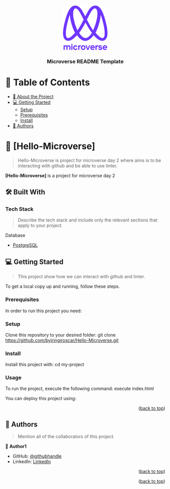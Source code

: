 <a name="readme-top"></a>

<!--
HOW TO USE:
This is an example of how you may give instructions on setting up your project locally.

Modify this file to match your project and remove sections that don't apply.

REQUIRED SECTIONS:
- Table of Contents
- About the Project
  - Built With
  - Live Demo
- Getting Started
- Authors
- Future Features
- Contributing
- Show your support
- Acknowledgements
- License

OPTIONAL SECTIONS:
- FAQ

After you're finished please remove all the comments and instructions!
-->

<div align="center">
  <!-- You are encouraged to replace this logo with your own! Otherwise you can also remove it. -->
  <img src="murple_logo.png" alt="logo" width="140"  height="auto" />
  <br/>

  <h3><b>Microverse README Template</b></h3>

</div>

<!-- TABLE OF CONTENTS -->

# 📗 Table of Contents

- [📖 About the Project](#about-project)
- [💻 Getting Started](#getting-started)
  - [Setup](#setup)
  - [Prerequisites](#prerequisites)
  - [Install](#install)
- [👥 Authors](#authors)

<!-- PROJECT DESCRIPTION -->

# 📖 [Hello-Microverse] <a name="about-project"></a>

> Hello-Microverse is project for microverse day 2 where aims is to be interacting with github and be able to use linter.

**[Hello-Microverse]** is a project for microverse day 2 

## 🛠 Built With <a name="built-with"></a>

### Tech Stack <a name="tech-stack"></a>

> Describe the tech stack and include only the relevant sections that apply to your project.

<summary>Database</summary>
  <ul>
    <li><a href="https://www.postgresql.org/">PostgreSQL</a></li>
  </ul>
</details>


<!-- GETTING STARTED -->

## 💻 Getting Started <a name="getting-started"></a>

> This project show how we can interact with github and linter.

To get a local copy up and running, follow these steps.

### Prerequisites

In order to run this project you need:

<!--
Example command:

```sh
 gem install rails
```
 -->

### Setup

Clone this repository to your desired folder: git clone https://github.com/byiringiroscar/Hello-Microverse.git

<!--
Example commands:

```sh
  cd my-folder
  git clone git@github.com:myaccount/my-project.git
```
--->

### Install

Install this project with: cd my-project

<!--
Example command:

```sh
  cd my-project
  gem install
```
--->

### Usage

To run the project, execute the following command: execute index.html

<!--
Example command:

```sh
  rails server
```
--->


You can deploy this project using:

<!--
Example:

```sh

```
 -->

<p align="right">(<a href="#readme-top">back to top</a>)</p>

<!-- AUTHORS -->

## 👥 Authors <a name="authors"></a>

> Mention all of the collaborators of this project.

👤 **Author1**

- GitHub: [@githubhandle](https://github.com/byiringiroscar)
- LinkedIn: [LinkedIn](https://www.linkedin.com/in/oscar-byiringiro-9baa8313a/)


<p align="right">(<a href="#readme-top">back to top</a>)</p>



<p align="right">(<a href="#readme-top">back to top</a>)</p>
